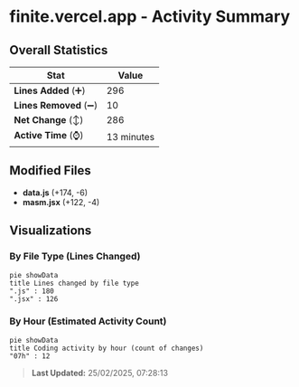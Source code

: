 # finite.vercel.app - Activity Summary 

## Overall Statistics

| Stat                   | Value                                                             |
| ---------------------- | ----------------------------------------------------------------- |
| **Lines Added** (➕)   | 296                                          |
| **Lines Removed** (➖) | 10                                        |
| **Net Change** (↕)    | 286                |
| **Active Time** (⌚)   | 13 minutes |


## Modified Files
- **data.js** (+174, -6)
- **masm.jsx** (+122, -4)

## Visualizations

### By File Type (Lines Changed)

```mermaid
pie showData
title Lines changed by file type
".js" : 180
".jsx" : 126
```

### By Hour (Estimated Activity Count)

```mermaid
pie showData
title Coding activity by hour (count of changes)
"07h" : 12
```


> **Last Updated:** 25/02/2025, 07:28:13